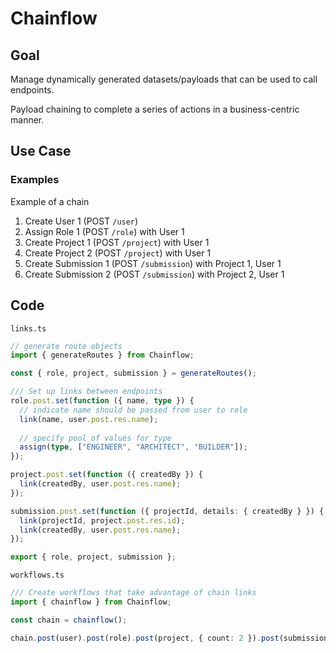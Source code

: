 # Chainflow

## Goal

Manage dynamically generated datasets/payloads that can be used to call endpoints.

Payload chaining to complete a series of actions in a business-centric manner.

## Use Case

### Examples

Example of a chain

1. Create User 1 (POST `/user`)
2. Assign Role 1 (POST `/role`) with User 1
3. Create Project 1 (POST `/project`) with User 1
4. Create Project 2 (POST `/project`) with User 1
5. Create Submission 1 (POST `/submission`) with Project 1, User 1
6. Create Submission 2 (POST `/submission`) with Project 2, User 1

## Code

`links.ts`

```typescript
// generate route objects
import { generateRoutes } from Chainflow;

const { role, project, submission } = generateRoutes();

/// Set up links between endpoints
role.post.set(function ({ name, type }) {
  // indicate name should be passed from user to role
  link(name, user.post.res.name);
  
  // specify pool of values for type
  assign(type, ["ENGINEER", "ARCHITECT", "BUILDER"]);
});

project.post.set(function ({ createdBy }) {
  link(createdBy, user.post.res.name);
});

submission.post.set(function ({ projectId, details: { createdBy } }) {
  link(projectId, project.post.res.id);
  link(createdBy, user.post.res.name);
});

export { role, project, submission };
```

`workflows.ts`

```typescript
/// Create workflows that take advantage of chain links
import { chainflow } from Chainflow;

const chain = chainflow();

chain.post(user).post(role).post(project, { count: 2 }).post(submission).run();
```
